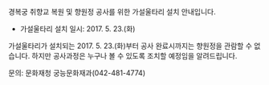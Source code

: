 경복궁 취향교 복원 및 향원정 공사를 위한 가설울타리 설치 안내입니다.
- 가설울타리 설치 일시: 2017. 5. 23.(화)

가설울타리가 설치되는 2017. 5. 23.(화)부터 공사 완료시까지는 향원정을 관람할 수 없습니다. 하지만 공사과정은 누구나 볼 수 있도록 조치할 예정임을 알려드립니다.

문의: 문화재청 궁능문화재과(042-481-4774)
